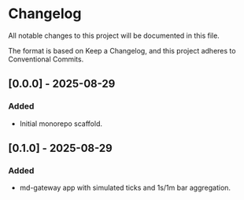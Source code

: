 # Changelog

All notable changes to this project will be documented in this file.

The format is based on Keep a Changelog, and this project adheres to Conventional Commits.

## [0.0.0] - 2025-08-29

### Added

- Initial monorepo scaffold.

## [0.1.0] - 2025-08-29

### Added

- md-gateway app with simulated ticks and 1s/1m bar aggregation.
